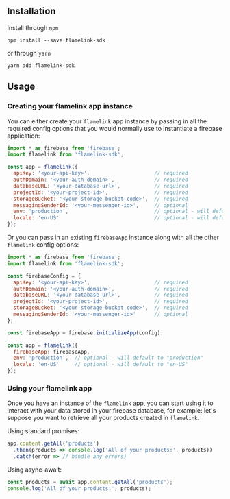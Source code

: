 ## Installation

Install through `npm`

```shell
npm install --save flamelink-sdk
```

or through `yarn`

```shell
yarn add flamelink-sdk
```

## Usage

### Creating your flamelink app instance

You can either create your `flamelink` app instance by passing in all the required config options that you would normally use to instantiate a firebase application:

```js
import * as firebase from 'firebase';
import flamelink from 'flamelink-sdk';

const app = flamelink({
  apiKey: '<your-api-key>',                     // required
  authDomain: '<your-auth-domain>',             // required
  databaseURL: '<your-database-url>',           // required
  projectId: '<your-project-id>',               // required
  storageBucket: '<your-storage-bucket-code>',  // required
  messagingSenderId: '<your-messenger-id>',     // optional
  env: 'production',                            // optional - will default to "production"
  locale: 'en-US'                               // optional - will default to "en-US"
});
```

Or you can pass in an existing `firebaseApp` instance along with all the other `flamelink` config options:

```js
import * as firebase from 'firebase';
import flamelink from 'flamelink-sdk';

const firebaseConfig = {
  apiKey: '<your-api-key>',                     // required
  authDomain: '<your-auth-domain>',             // required
  databaseURL: '<your-database-url>',           // required
  projectId: '<your-project-id>',               // required
  storageBucket: '<your-storage-bucket-code>',  // required
  messagingSenderId: '<your-messenger-id>'      // optional
};

const firebaseApp = firebase.initializeApp(config);

const app = flamelink({
  firebaseApp: firebaseApp,
  env: 'production',  // optional - will default to "production"
  locale: 'en-US'     // optional - will default to "en-US"
});
```

### Using your flamelink app

Once you have an instance of the `flamelink` app, you can start using it to interact with your data stored in your firebase database, for example: let's suppose you want to retrieve all your products created in `flamelink`.

Using standard promises:

```js
app.content.getAll('products')
  .then(products => console.log('All of your products:', products))
  .catch(error => // handle any errors)
```

Using async-await:

```js
const products = await app.content.getAll('products');
console.log('All of your products:', products);
```